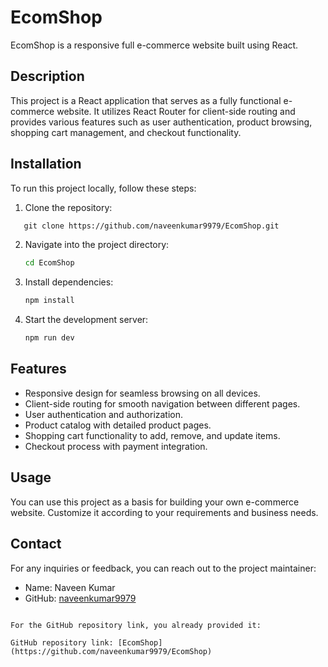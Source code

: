 # EcomShop
EcomShop is a responsive full e-commerce website built using React.

## Description

This project is a React application that serves as a fully functional e-commerce website. It utilizes React Router for client-side routing and provides various features such as user authentication, product browsing, shopping cart management, and checkout functionality.
## Installation

To run this project locally, follow these steps:
1. Clone the repository:
```markdown  
   git clone https://github.com/naveenkumar9979/EcomShop.git
   ```

2. Navigate into the project directory:
   ```bash
   cd EcomShop
   ```

3. Install dependencies:
   ```bash
   npm install
   ```

4. Start the development server:
   ```bash
   npm run dev
   ```

## Features

- Responsive design for seamless browsing on all devices.
- Client-side routing for smooth navigation between different pages.
- User authentication and authorization.
- Product catalog with detailed product pages.
- Shopping cart functionality to add, remove, and update items.
- Checkout process with payment integration.

## Usage

You can use this project as a basis for building your own e-commerce website. Customize it according to your requirements and business needs.

## Contact

For any inquiries or feedback, you can reach out to the project maintainer:

- Name: Naveen Kumar
- GitHub: [naveenkumar9979](https://github.com/naveenkumar9979)

```

For the GitHub repository link, you already provided it:

GitHub repository link: [EcomShop](https://github.com/naveenkumar9979/EcomShop)
